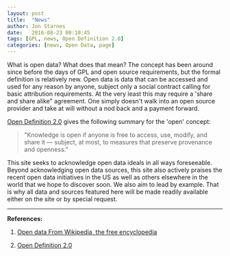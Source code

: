 ```yaml
---
layout: post
title:  "News"
author: Jon Starnes
date:   2016-08-23 00:10:45
tags: [GPL, news, Open Definition 2.0]
categories: [news, Open Data, page]
---
```


What is open data? What does that mean? The concept has been around since before the days of GPL and open source requirements, but the formal definition is relatively new. Open data is data that can be accessed and used for any reason by anyone, subject only a social contract calling for basic attribution requirements. At the very least this may require a 'share and share alike" agreement. One simply doesn't walk into an open source provider and take at will without a nod back and a payment forward.

[Open Definition 2.0](http://opendefinition.org/od/2.1/en/) gives the following summary for the 'open' concept:  

> "Knowledge is open if anyone is free to access, use, modify, and share it — subject, at most, to measures that preserve provenance and openness."  

This site seeks to acknowledge open data ideals in all ways foreseeable. Beyond acknowledging open data sources, this site also actively praises the recent open data initiatives in the US as well as others elsewhere in the world that we hope to discover soon. We also aim to lead by example. That is why all data and sources featured here will be made readily available either on the site or by special request.

---  


__References:__  

1. [Open data From Wikipedia, the free encyclopedia](https://en.wikipedia.org/wiki/Open_data)  

2. [Open Definition 2.0](http://opendefinition.org/od/2.1/en/)  
